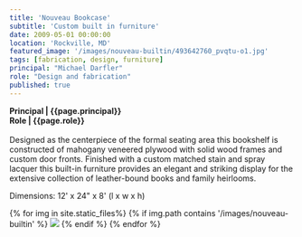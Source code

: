 ```yaml
---
title: 'Nouveau Bookcase'
subtitle: 'Custom built in furniture'
date: 2009-05-01 00:00:00
location: 'Rockville, MD'
featured_image: '/images/nouveau-builtin/493642760_pvqtu-o1.jpg'
tags: [fabrication, design, furniture]
principal: "Michael Darfler"
role: "Design and fabrication"
published: true
---
```


**Principal | {{page.principal}} <br>
Role | {{page.role}}**<br><br>
Designed as the centerpiece of the formal seating area this bookshelf is constructed of mahogany veneered plywood with solid wood frames and custom door fronts. Finished with a custom matched stain and spray lacquer this built-in furniture provides an elegant and striking display for the extensive collection of leather-bound books and family heirlooms.

Dimensions: 12' x 24" x 8' (l x w x h)

<div class="gallery" data-columns="1">
{% for img in site.static_files%}
  {% if img.path contains '/images/nouveau-builtin' %}
    <img src="{{ img.path }}"/>
  {% endif %}
{% endfor %}
</div>
